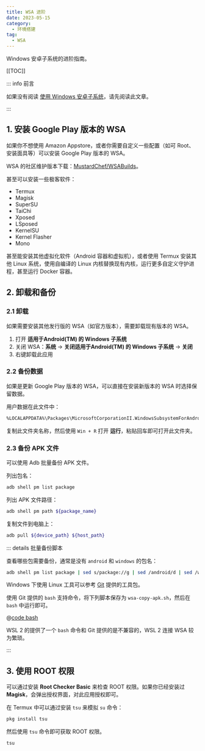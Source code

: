 ```yaml
---
title: WSA 进阶
date: 2023-05-15
category:
  - 环境搭建
tag:
  - WSA
---
```


Windows 安卓子系统的进阶指南。

<!-- more -->

[[TOC]]

::: info 前言

如果没有阅读 [使用 Windows 安卓子系统](./windows-subsystem-for-android.md)，请先阅读此文章。

:::

## 1. 安装 Google Play 版本的 WSA

如果你不想使用 Amazon Appstore，或者你需要自定义一些配置（如可 Root、安装面具等）可以安装 Google Play 版本的 WSA。

WSA 的社区维护版本下载：[MustardChef/WSABuilds](https://github.com/MustardChef/WSABuilds)。

甚至可以安装一些极客软件：

- Termux
- Magisk
- SuperSU
- TaiChi
- Xposed
- LSposed
- KernelSU
- Kernel Flasher
- Mono

甚至能安装其他虚拟化软件（Android 容器和虚拟机），或者使用 Termux 安装其他 Linux 系统，使用自编译的 Linux 内核替换现有内核，运行更多自定义守护进程，甚至运行 Docker 容器。

## 2. 卸载和备份

### 2.1 卸载

如果需要安装其他发行版的 WSA（如官方版本），需要卸载现有版本的 WSA。

1. 打开 **适用于Android(TM) 的 Windows 子系统**
2. 关闭 WSA：**系统** -> **关闭适用于Android(TM) 的 Windows 子系统** -> **关闭**
3. 右键卸载此应用

### 2.2 备份数据

如果是更新 Google Play 版本的 WSA，可以直接在安装新版本的 WSA 时选择保留数据。

用户数据在此文件中：

```bash
%LOCALAPPDATA%\Packages\MicrosoftCorporationII.WindowsSubsystemForAndroid_8wekyb3d8bbwe\LocalCache\userdata.vhdx
```

复制此文件夹名称，然后使用 `Win + R` 打开 **运行**，粘贴回车即可打开此文件夹。

### 2.3 备份 APK 文件

可以使用 Adb 批量备份 APK 文件。

列出包名：

```bash
adb shell pm list package
```

列出 APK 文件路径：

```bash
adb shell pm path ${package_name}
```

复制文件到电脑上：

```bash
adb pull ${device_path} ${host_path}
```

::: details 批量备份脚本

查看哪些包需要备份，通常是没有 `android` 和 `windows` 的包名：

```bash
adb shell pm list package | sed s/package://g | sed /android/d | sed /windows/d
```

Windows 下使用 Linux 工具可以参考 [Git](https://git-scm.com/) 提供的工具包。

使用 Git 提供的 `bash` 支持命令，将下列脚本保存为 `wsa-copy-apk.sh`，然后在 `bash` 中运行即可。

@[code bash](./src/wsa-copy-apk.sh)

WSL 2 的提供了一个 `bash` 命令和 Git 提供的是不兼容的，WSL 2 连接 WSA 较为繁琐。

:::

## 3. 使用 ROOT 权限

可以通过安装 **Root Checker Basic** 来检查 ROOT 权限。如果你已经安装过 **Magisk**，会弹出授权界面，对此应用授权即可。

在 Termux 中可以通过安装 `tsu` 来模拟 `su` 命令：

```bash
pkg install tsu
```

然后使用 `tsu` 命令即可获取 ROOT 权限。

```bash
tsu
```

<!-- ## 4. 使用代理或 VPN -->

<!-- ## 5. WSA 抓包指南 -->
